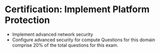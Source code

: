 # Certification: Implement Platform Protection
- Implement advanced network security
- Configure advanced security for compute Questions for this domain comprise 20% of the total questions for this exam.
